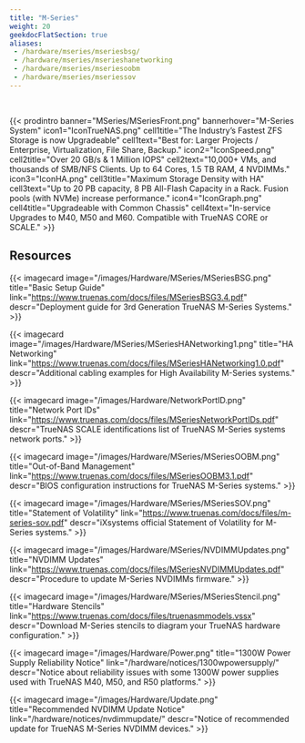 ```yaml
---
title: "M-Series"
weight: 20
geekdocFlatSection: true
aliases:
 - /hardware/mseries/mseriesbsg/
 - /hardware/mseries/mserieshanetworking
 - /hardware/mseries/mseriesoobm
 - /hardware/mseries/mseriessov
---
```

<br>

{{< prodintro banner="MSeries/MSeriesFront.png" bannerhover="M-Series System"
icon1="IconTrueNAS.png" cell1title="The Industry’s Fastest ZFS Storage is now Upgradeable" cell1text="Best for: Larger Projects / Enterprise, Virtualization, File Share, Backup."
icon2="IconSpeed.png" cell2title="Over 20 GB/s & 1 Million IOPS" cell2text="10,000+ VMs, and thousands of SMB/NFS Clients. Up to 64 Cores, 1.5 TB RAM, 4 NVDIMMs."
icon3="IconHA.png" cell3title="Maximum Storage Density with HA" cell3text="Up to 20 PB capacity, 8 PB All-Flash Capacity in a Rack. Fusion pools (with NVMe) increase performance."
icon4="IconGraph.png" cell4title="Upgradeable with Common Chassis" cell4text="In-service Upgrades to M40, M50 and M60. Compatible with TrueNAS CORE or SCALE." >}}

## Resources

<div class="docs-sections">

{{< imagecard image="/images/Hardware/MSeries/MSeriesBSG.png" title="Basic Setup Guide" link="https://www.truenas.com/docs/files/MSeriesBSG3.4.pdf"
descr="Deployment guide for 3rd Generation TrueNAS M-Series Systems." >}}

{{< imagecard image="/images/Hardware/MSeries/MSeriesHANetworking1.png" title="HA Networking" link="https://www.truenas.com/docs/files/MSeriesHANetworking1.0.pdf"
descr="Additional cabling examples for High Availability M-Series systems." >}}

{{< imagecard image="/images/Hardware/NetworkPortID.png" title="Network Port IDs" link="https://www.truenas.com/docs/files/MSeriesNetworkPortIDs.pdf"
descr="TrueNAS SCALE identifications list of TrueNAS M-Series systems network ports." >}}

{{< imagecard image="/images/Hardware/MSeries/MSeriesOOBM.png" title="Out-of-Band Management" link="https://www.truenas.com/docs/files/MSeriesOOBM3.1.pdf"
descr="BIOS configuration instructions for TrueNAS M-Series systems." >}}

{{< imagecard image="/images/Hardware/MSeries/MSeriesSOV.png" title="Statement of Volatility" link="https://www.truenas.com/docs/files/m-series-sov.pdf"
descr="iXsystems official Statement of Volatility for M-Series systems." >}}

{{< imagecard image="/images/Hardware/MSeries/NVDIMMUpdates.png" title="NVDIMM Updates" link="https://www.truenas.com/docs/files/MSeriesNVDIMMUpdates.pdf"
descr="Procedure to update M-Series NVDIMMs firmware." >}}

{{< imagecard image="/images/Hardware/MSeries/MSeriesStencil.png" title="Hardware Stencils" link="https://www.truenas.com/docs/files/truenasmmodels.vssx"
descr="Download M-Series stencils to diagram your TrueNAS hardware configuration." >}}

{{< imagecard image="/images/Hardware/Power.png" title="1300W Power Supply Reliability Notice" link="/hardware/notices/1300wpowersupply/"
descr="Notice about reliability issues with some 1300W power supplies used with TrueNAS M40, M50, and R50 platforms." >}}

{{< imagecard image="/images/Hardware/Update.png" title="Recommended NVDIMM Update Notice" link="/hardware/notices/nvdimmupdate/"
descr="Notice of recommended update for TrueNAS M-Series NVDIMM devices." >}}

</div>
